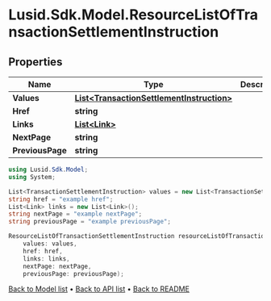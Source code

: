 # Lusid.Sdk.Model.ResourceListOfTransactionSettlementInstruction

## Properties

Name | Type | Description | Notes
------------ | ------------- | ------------- | -------------
**Values** | [**List&lt;TransactionSettlementInstruction&gt;**](TransactionSettlementInstruction.md) |  | 
**Href** | **string** |  | [optional] 
**Links** | [**List&lt;Link&gt;**](Link.md) |  | [optional] 
**NextPage** | **string** |  | [optional] 
**PreviousPage** | **string** |  | [optional] 

```csharp
using Lusid.Sdk.Model;
using System;

List<TransactionSettlementInstruction> values = new List<TransactionSettlementInstruction>();
string href = "example href";
List<Link> links = new List<Link>();
string nextPage = "example nextPage";
string previousPage = "example previousPage";

ResourceListOfTransactionSettlementInstruction resourceListOfTransactionSettlementInstructionInstance = new ResourceListOfTransactionSettlementInstruction(
    values: values,
    href: href,
    links: links,
    nextPage: nextPage,
    previousPage: previousPage);
```

[Back to Model list](../README.md#documentation-for-models) &#8226; [Back to API list](../README.md#documentation-for-api-endpoints) &#8226; [Back to README](../README.md)
